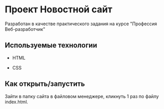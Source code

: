# Проект Новостной сайт

Разработан в качестве практического задания на курсе "Профессия Веб-разработчик"

## Используемые технологии

* HTML

* CSS

## Как открыть/запустить

Зайти в папку сайта в файловом менеджере, кликнуть 1 раз по файлу index.html.